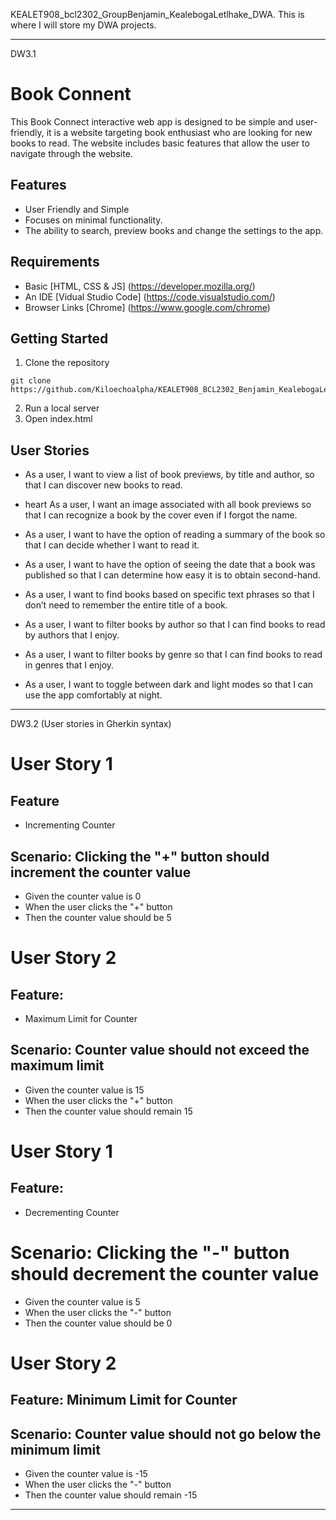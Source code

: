 KEALET908_bcl2302_GroupBenjamin_KealebogaLetlhake_DWA.
This is where I will store my DWA projects.

________________________________________________________________________________________________________________________________________________________________
DW3.1 

# Book Connent 

This Book Connect interactive web app is designed to be simple and user-friendly, it is a website targeting book enthusiast who are looking for new books to read. The website includes basic features that allow the user to navigate through the website.

## Features 

- User Friendly and Simple
- Focuses on minimal functionality.
- The ability to search, preview books and change the settings to the app.

## Requirements

- Basic [HTML, CSS & JS] (https://developer.mozilla.org/)
- An IDE [Vidual Studio Code] (https://code.visualstudio.com/)
- Browser Links [Chrome] (https://www.google.com/chrome)

## Getting Started
1. Clone the repository
```
git clone https://github.com/Kiloechoalpha/KEALET908_BCL2302_Benjamin_KealebogaLetlhake_ITW9.git
```
2. Run a local server
3. Open index.html
 

## User Stories 

- As a user, I want to view a list of book previews, by title and author, so that I can discover new books to read.

- heart As a user, I want an image associated with all book previews so that I can recognize a book by the cover even if I forgot the name.

- As a user, I want to have the option of reading a summary of the book so that I can decide whether I want to read it.

- As a user, I want to have the option of seeing the date that a book was published so that I can determine how easy it is to obtain second-hand.

- As a user, I want to find books based on specific text phrases so that I don’t need to remember the entire title of a book.

- As a user, I want to filter books by author so that I can find books to read by authors that I enjoy.

- As a user, I want to filter books by genre so that I can find books to read in genres that I enjoy.

- As a user, I want to toggle between dark and light modes so that I can use the app comfortably at night.
________________________________________________________________________________________________________________________________________________________________

DW3.2 (User stories in Gherkin syntax)

# User Story 1

## Feature
- Incrementing Counter
 
## Scenario: Clicking the "+" button should increment the counter value
- Given the counter value is 0
- When the user clicks the "+" button
- Then the counter value should be 5


# User Story 2

## Feature:
- Maximum Limit for Counter

## Scenario: Counter value should not exceed the maximum limit
- Given the counter value is 15
- When the user clicks the "+" button
- Then the counter value should remain 15

# User Story 1

## Feature:
- Decrementing Counter

# Scenario: Clicking the "-" button should decrement the counter value
- Given the counter value is 5
- When the user clicks the "-" button
- Then the counter value should be 0


# User Story 2

## Feature: Minimum Limit for Counter

## Scenario: Counter value should not go below the minimum limit
- Given the counter value is -15
- When the user clicks the "-" button
- Then the counter value should remain -15
  

________________________________________________________________________________________________________________________________________________________________